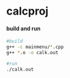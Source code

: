 # calcproj

#### build and run

```sh
#build
g++ -c mainmenu/*.cpp
g++ *.o -o calk.out

#run
./calk.out
```

